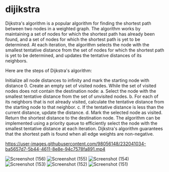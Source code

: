 # dijikstra


Dijkstra's algorithm is a popular algorithm for finding the shortest path between two nodes in a weighted graph. 
The algorithm works by maintaining a set of nodes for which the shortest path has already been found, 
and a set of nodes for which the shortest path is yet to be determined. At each iteration, the algorithm selects the node with the
smallest tentative distance from the set of nodes for which the shortest path is yet to be determined, and updates the tentative distances of its neighbors.

Here are the steps of Dijkstra's algorithm:

Initialize all node distances to infinity and mark the starting node with distance 0.
Create an empty set of visited nodes.
While the set of visited nodes does not contain the destination node:
a. Select the node with the smallest tentative distance from the set of unvisited nodes.
b. For each of its neighbors that is not already visited, calculate the tentative distance from the starting node to that neighbor.
c. If the tentative distance is less than the current distance, update the distance.
d. Mark the selected node as visited.
Return the shortest distance to the destination node.
The algorithm can be implemented using a priority queue to efficiently select the node with the smallest tentative distance at each iteration. Dijkstra's algorithm guarantees that the shortest path is found when all edge weights are non-negative.


https://user-images.githubusercontent.com/98056148/232041034-ba5657d7-5b44-4611-8e8e-94c7578fa891.mp4

![Screenshot (156)](https://user-images.githubusercontent.com/98056148/232040192-66ada86e-d227-424d-9605-3969618c1400.png)
![Screenshot (155)](https://user-images.githubusercontent.com/98056148/232040199-42033913-6d25-4c42-9707-ebb3ac212f29.png)
![Screenshot (154)](https://user-images.githubusercontent.com/98056148/232040206-8e287cb1-86e6-4edb-807e-75fe5864500c.png)
![Screenshot (153)](https://user-images.githubusercontent.com/98056148/232040209-d1cf3d26-1bfd-4dce-9e1b-cf0ff77e47b8.png)
![Screenshot (152)](https://user-images.githubusercontent.com/98056148/232040210-8bfa31da-ed2f-41e9-b255-4198ad6e718e.png)
![Screenshot (151)](https://user-images.githubusercontent.com/98056148/232040211-1ff6d3a9-5b25-4ca3-be71-2d3c9981fe2a.png)





